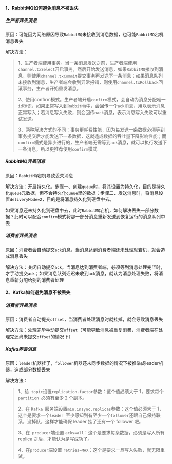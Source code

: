 #### 1、RabbitMQ如何避免消息不被丢失

##### 生产者弄丢消息

原因：可能因为网络原因导致`RabbitMQ`未接收到消息数据，也可能`RabbitMQ`宕机消息丢失

解决方法：

> 1、生产者端使用事务。当一条消息发送之前，生产者端使用`channel.txSelect`开启事务，然后开始发送消息，如果`RabbitMQ`接收到消息，则使用`channel.txCommit`提交事务再发送下一条消息；如果消息队列未接收到消息，生产者端会收到异常报错，则使用`channel.txRollback`回滚事务，生产者开始重发消息。
>
> 2、使用confirm模式。生产者端开启`confirm`模式，会自动为消息分配唯一`id`标识，如果正常写入到`RabbitMQ`中，会回传一个`ack`消息，用以表示消息正常写入；若消息写入失败，则会回传`nack`消息，表示消息写入失败可以重试发送。
>
> 3、两种解决方式的不同：事务更耗费性能，因为每发送一条数据必须等到事务提交后才能发送下一条数据，这就造成数据的吞吐量下降影响性能；而`confirm`模式是异步进行的，生产者端无需等到`ack`消息，就可以执行发送下一条消息，所以更推荐使用`confirm`模式

##### RabbitMQ弄丢消息

原因：`RabbitMQ`宕机导致丢失消息

解决方法：开启持久化。步骤一、创建`queue`时，将其设置为持久化，目的是持久化`queue`元数据，但不会持久化`queue`里的数据；步骤二、发送消息时，将消息设置`deliveryMode=2`，目的是将消息持久化到硬盘中去。

如果消息还未持久化到硬盘中去，此时`RabbitMQ`宕机，如何解决丢失一部分数据？此时可以配合`confirm`模式将那一部分消息重新发送到恢复运行的消息队列中去

##### 消费者弄丢消息

原因：消费者会自动提交`ack`消息，当消息达到消费者端还未处理就宕机，就会造成消息丢失

解决方法：关闭自动提交`ack`。当消息达到消费者端，必须等到消息处理完毕时，才手动提交`ack`；如果消息队列迟迟未收到`ack`消息，就认为消息处理失败，将消息重新分配给别的消费者处理

#### 2、Kafka如何避免消息不被丢失

##### 消费者弄丢消息

原因：消费者自动提交`offset`，当消费者处理消息时就挂掉，就会导致消息丢失

解决方法：处理完毕手动提交`offset`（可能导致消息被重复消费，消费者端在处理完还尚未提交`offset`的情况下）

##### Kafka弄丢消息

原因：`leader`机器挂了，`follower`机器还未同步数据的情况下被推举成leader机器，造成部分数据丢失

解决方法：

> 1、给` topic`设置` replication.factor `参数：这个值必须大于 1，要求每个`partition `必须有至少 2 个副本。
>
> 2、在 `Kafka `服务端设置` min.insync.replicas `参数：这个值必须大于 1，这个是要求一个`leader `至少感知到有至少一个`follower`还跟自己保持联系，没掉队，这样才能确保 leader 挂了还有一个 follower 吧。
>
> 3、在` producer`端设置 `acks=all`：这个是要求每条数据，必须是写入所有 replica 之后，才能认为是写成功了。
>
> 4、在`producer`端设置 `retries=MAX`：这个是要求一旦写入失败，就无限重试。

